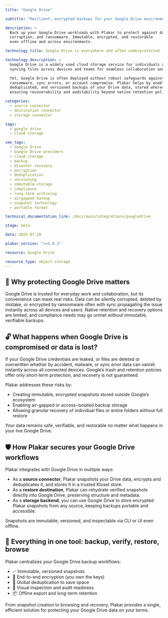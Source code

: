 ```yaml
---
title: "Google Drive"

subtitle: "Resilient, encrypted backups for your Google Drive environment"

description: >
  Back up your Google Drive workloads with Plakar to protect against data loss,
  corruption, and ransomware. Immutable, encrypted, and restorable 
  even offline and across environments.

technology_title: Google Drive is everywhere and often underprotected

technology_description: >
  Google Drive is a widely used cloud storage service for individuals and businesses,
  syncing files across devices and teams for seamless collaboration and access.

  Yet, Google Drive is often deployed without robust safeguards against accidental deletion,
  ransomware, sync errors, or account compromise. Plakar helps by enabling encrypted,
  deduplicated, and versioned backups of your Drive data, stored wherever you choose
  ensuring recoverability and auditability beyond native retention policies.

categories:
  - source connector
  - destination connector
  - storage connector

tags:
  - google drive
  - cloud storage

seo_tags:
  - Google Drive
  - Google Drive providers
  - cloud storage
  - backup
  - disaster recovery
  - encryption
  - deduplication
  - versioning
  - immutable storage
  - compliance
  - long-term archiving
  - airgapped backup
  - snapshot technology
  - portable format

technical_documentation_link: /docs/main/integrations/googledrive

stage: beta

date: 2025-07-28

plakar_version: ">=1.0.3"

resource: Google Drive

resource_type: object-storage
---
```


## 🧠 Why protecting Google Drive matters

Google Drive is trusted for everyday work and collaboration, but its convenience can mask real risks. Data can be silently corrupted, deleted by mistake, or encrypted by ransomware often with sync propagating the issue instantly across all devices and users. Native retention and recovery options are limited, and compliance needs may go unmet without immutable, verifiable backups.

## 🔓 What happens when Google Drive is compromised or data is lost?

If your Google Drive credentials are leaked, or files are deleted or overwritten whether by accident, malware, or sync error data can vanish instantly across all connected devices. Google’s trash and retention policies offer only short-term protection, and recovery is not guaranteed.

Plakar addresses these risks by:

- Creating immutable, encrypted snapshots stored outside Google’s ecosystem
- Enabling air-gapped or access-isolated backup storage
- Allowing granular recovery of individual files or entire folders without full restore

Your data remains safe, verifiable, and restorable no matter what happens in your live Google Drive.

## 🛡️ How Plakar secures your Google Drive workflows

Plakar integrates with Google Drive in multiple ways:

- As a **source connector**, Plakar snapshots your Drive data, encrypts and deduplicates it, and stores it in a trusted Kloset store.
- As a **restore destination**, Plakar can rehydrate verified snapshots directly into Google Drive, preserving structure and metadata.
- As a **storage backend**, you can use Google Drive to store encrypted Plakar snapshots from any source, keeping backups portable and accessible.

Snapshots are immutable, versioned, and inspectable via CLI or UI even offline.

## 🧰 Everything in one tool: backup, verify, restore, browse

Plakar centralizes your Google Drive backup workflows:

- ✅ Immutable, versioned snapshots
- 🔐 End-to-end encryption (you own the keys)
- 🧠 Global deduplication to save space
- 🔎 Visual inspection and audit readiness
- 📦 Offline export and long-term retention

From snapshot creation to browsing and recovery, Plakar provides a single, efficient solution for protecting your Google Drive data on your terms.
